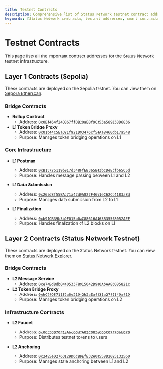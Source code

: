 ```yaml
---
title: Testnet Contracts
description: Comprehensive list of Status Network testnet contract addresses, including bridge contracts, core infrastructure, and L2 contracts with their purposes and links to block explorers.
keywords: [Status Network contracts, testnet addresses, smart contracts, bridge contracts, L1 contracts, L2 contracts, blockchain infrastructure]
---
```


# Testnet Contracts

This page lists all the important contract addresses for the Status Network testnet infrastructure.

## Layer 1 Contracts (Sepolia)

These contracts are deployed on the Sepolia testnet. You can view them on [Sepolia Etherscan](https://sepolia.etherscan.io).

### Bridge Contracts
- **Rollup Contract**
  - Address: [`0x0Bf464f24D867ff0B20aE8f9C353a589138D6836`](https://sepolia.etherscan.io/address/0x0bf464f24d867ff0b20ae8f9c353a589138d6836)
- **L1 Token Bridge Proxy**
  - Address: [`0x01b44C5Ea321f921D93476cf54Aa8460db17a548`](https://sepolia.etherscan.io/address/0x01b44C5Ea321f921D93476cf54Aa8460db17a548)
  - Purpose: Manages token bridging operations on L1

### Core Infrastructure
- **L1 Postman**
  - Address: [`0xB15725119b917d348FfEB365B43bCDeEbfb65C5d`](https://sepolia.etherscan.io/address/0xB15725119b917d348FfEB365B43bCDeEbfb65C5d)
  - Purpose: Handles message passing between L1 and L2

- **L1 Data Submission**
  - Address: [`0x263d8f55BAc71a42d0A822F46b1eC62Cd4183a8d`](https://sepolia.etherscan.io/address/0x263d8f55BAc71a42d0A822F46b1eC62Cd4183a8d)
  - Purpose: Manages data submission from L2 to L1

- **L1 Finalization**
  - Address: [`0xb91CB39b3b9F015b0aC88616A463B35568052AEF`](https://sepolia.etherscan.io/address/0xb91CB39b3b9F015b0aC88616A463B35568052AEF)
  - Purpose: Handles finalization of L2 blocks on L1

## Layer 2 Contracts (Status Network Testnet)

These contracts are deployed on the Status Network testnet. You can view them on [Status Network Explorer](https://sepoliascan.status.network).

### Bridge Contracts
- **L2 Message Service**
  - Address: [`0xe74Bd8db0440533F8915042D980AbAA86085821c`](https://sepoliascan.status.network/address/0xe74Bd8db0440533F8915042D980AbAA86085821c)
- **L2 Token Bridge Proxy**
  - Address: [`0xbC7f9571152a8e21942b2aEa4831a27f1149af19`](https://sepoliascan.status.network/address/0xbC7f9571152a8e21942b2aEa4831a27f1149af19)
  - Purpose: Manages token bridging operations on L2

### Infrastructure Contracts
- **L2 Faucet**
  - Address: [`0x06338B70F1eAbc60d7A82C083e605C07F78bb878`](https://sepoliascan.status.network/address/0x06338B70F1eAbc60d7A82C083e605C07F78bb878)
  - Purpose: Distributes testnet tokens to users

- **L2 Anchoring**
  - Address: [`0x24B5eD2763129D6cBDEfE32e08558D2095132560`](https://sepoliascan.status.network/address/0x24B5eD2763129D6cBDEfE32e08558D2095132560)
  - Purpose: Manages state anchoring between L1 and L2

